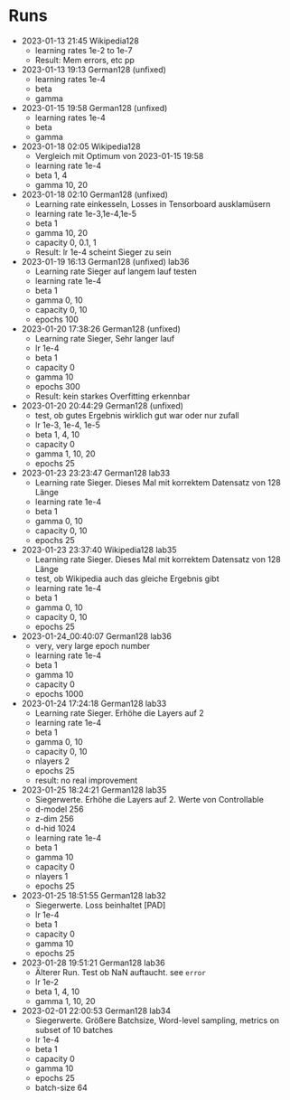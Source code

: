# Runs
- 2023-01-13 21:45 Wikipedia128
    - learning rates 1e-2 to 1e-7
    - Result: Mem errors, etc pp
- 2023-01-13 19:13 German128 (unfixed)
    - learning rates 1e-4
    - beta
    - gamma
- 2023-01-15 19:58 German128 (unfixed)
    - learning rates 1e-4
    - beta
    - gamma
- 2023-01-18 02:05 Wikipedia128
    - Vergleich mit Optimum von 2023-01-15 19:58 
    - learning rate 1e-4
    - beta 1, 4
    - gamma 10, 20
- 2023-01-18 02:10 German128 (unfixed)
    - Learning rate einkesseln, Losses in Tensorboard ausklamüsern
    - learning rate 1e-3,1e-4,1e-5
    - beta 1
    - gamma 10, 20
    - capacity 0, 0.1, 1
    - Result: lr 1e-4 scheint Sieger zu sein
- 2023-01-19 16:13 German128 (unfixed) lab36
    - Learning rate Sieger auf langem lauf testen 
    - learning rate 1e-4
    - beta 1
    - gamma 0, 10
    - capacity 0, 10
    - epochs 100
- 2023-01-20 17:38:26 German128 (unfixed)
    - Learning rate Sieger, Sehr langer lauf
    - lr 1e-4
    - beta 1
    - capacity 0
    - gamma 10
    - epochs 300
    - Result: kein starkes Overfitting erkennbar
- 2023-01-20 20:44:29 German128 (unfixed)
    - test, ob gutes Ergebnis wirklich gut war oder nur zufall
    - lr 1e-3, 1e-4, 1e-5
    - beta 1, 4, 10
    - capacity 0
    - gamma 1, 10, 20
    - epochs 25
- 2023-01-23 23:23:47 German128 lab33
    - Learning rate Sieger. Dieses Mal mit korrektem Datensatz von 128 Länge
    - learning rate 1e-4
    - beta 1
    - gamma 0, 10
    - capacity 0, 10
    - epochs 25
- 2023-01-23 23:37:40 Wikipedia128 lab35
    - Learning rate Sieger. Dieses Mal mit korrektem Datensatz von 128 Länge
    - test, ob Wikipedia auch das gleiche Ergebnis gibt
    - learning rate 1e-4
    - beta 1
    - gamma 0, 10
    - capacity 0, 10
    - epochs 25
- 2023-01-24_00:40:07 German128 lab36
    - very, very large epoch number
    - learning rate 1e-4
    - beta 1
    - gamma 10
    - capacity 0
    - epochs 1000
- 2023-01-24 17:24:18 German128 lab33
    - Learning rate Sieger. Erhöhe die Layers auf 2
    - learning rate 1e-4
    - beta 1
    - gamma 0, 10
    - capacity 0, 10
    - nlayers 2
    - epochs 25
    - result: no real improvement
- 2023-01-25 18:24:21 German128 lab35
    - Siegerwerte. Erhöhe die Layers auf 2. Werte von Controllable
    - d-model 256
    - z-dim 256
    - d-hid 1024
    - learning rate 1e-4
    - beta 1
    - gamma 10
    - capacity 0
    - nlayers 1
    - epochs 25
- 2023-01-25 18:51:55 German128 lab32
    - Siegerwerte. Loss beinhaltet [PAD]
    - lr 1e-4
    - beta 1
    - capacity 0
    - gamma 10
    - epochs 25
- 2023-01-28 19:51:21 German128 lab36
    - Älterer Run. Test ob NaN auftaucht. see `error`
    - lr 1e-2
    - beta 1, 4, 10
    - gamma 1, 10, 20
- 2023-02-01 22:00:53 German128 lab34
    - Siegerwerte. Größere Batchsize, Word-level sampling, metrics on subset of 10 batches 
    - lr 1e-4
    - beta 1
    - capacity 0
    - gamma 10
    - epochs 25
    - batch-size 64